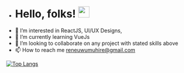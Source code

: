 - # Hello, folks! <img src="https://raw.githubusercontent.com/MartinHeinz/MartinHeinz/master/wave.gif" width="30px">
- 👀 I’m interested in ReactJS, UI/UX Designs,
- 🌱 I’m currently learning VueJs
- 💞️ I’m looking to collaborate on any project with stated skills above
- 📫 How to reach me reneuwumuhire@gmail.com

<!---
Reneuwumuhire/Reneuwumuhire is a ✨ special ✨ repository because its `README.md` (this file) appears on your GitHub profile.
You can click the Preview link to take a look at your changes.
--->

[![Top Langs](https://github-readme-stats.vercel.app/api/top-langs/?username=anuraghazra)](https://github.com/anuraghazra/github-readme-stats&show_icons=true)
